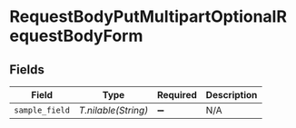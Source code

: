 # RequestBodyPutMultipartOptionalRequestBodyForm


## Fields

| Field               | Type                | Required            | Description         |
| ------------------- | ------------------- | ------------------- | ------------------- |
| `sample_field`      | *T.nilable(String)* | :heavy_minus_sign:  | N/A                 |